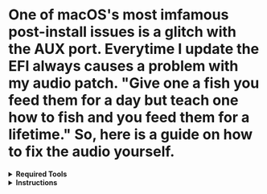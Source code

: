 # One of macOS's most imfamous post-install issues is a glitch with the AUX port. Everytime I update the EFI always causes a problem with my audio patch. "Give one a fish you feed them for a day but teach one how to fish and you feed them for a lifetime."  So, here is a guide on how to fix the audio yourself.

<details>  
<summary><strong>Required Tools</strong></summary>
</br> 

- [OpenCore Configurator](https://mackie100projects.altervista.org/download-opencore-configurator/?doing_wp_cron=1741176165.9179310798645019531250)
- [Hackintool](https://github.com/benbaker76/Hackintool/releases)
- Your macOS USB pendrive with your EFI loaded in case of any errors

</details>

<details>  
<summary><strong>Instructions</strong></summary>
</br> 

1. Download and install both [OpenCore Configurator](https://mackie100projects.altervista.org/download-opencore-configurator/?doing_wp_cron=1741176165.9179310798645019531250) and [Hackintool](https://github.com/benbaker76/Hackintool/releases).
2. Open Hackintool, navigate to the ```Sound``` section, then go to the bottom half where it says ```Audio Info```. There, you will find a little drop down menu that is labled ```ALC Layout ID```. Click on the drop down menu and you will find a couple different numbers to choose from. These are the potential audio layout ids that can work for your system. Make sure to keep track of them.
3. Open OpenCore Configurator, select ```Tools``` up in the menubar, and then select ```Mount EFI```. Go to the EFI partition for your boot drive, click ```Mount Partition```, and enter your macOS password.
4. Now, go to the menubar, select ```File```, ```Open```, and then Go to the drive that says ```EFI```, open the folder ```EFI```, double click on the ```OC``` folder and the file named ```Config.plist```.
5. Go to ```NVRAM```, the codes listed in this section are the UUIDs. Click on the 3rd one that starts with ```7C``` and navigate to the ```boot-args``` section.
6. In the ```boot-args``` section, go to the part where it says ```Value``` , right click to open the menu and navigate to ```boot-args```, ```AppleALC```, and select ```alcid=layoutid```.
7. Change the layoutid part of ```alcid=layoutid``` to one of the numbers presented in Hackintool (ex: ```alcid=86```), save the config.plist and restart your computer. (Make sure to go through each and every one of those ID numbers until you find the one that works the best with your system.)
8. Congratulations, you've successfully fixed the audio for your T480! 🥳

</details>
